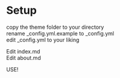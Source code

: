 # Setup  
  
copy the theme folder to your directory  
rename _config.yml.example to _config.yml  
edit _config.yml to your liking  
  
Edit index.md  
Edit about.md  
  
USE!  

